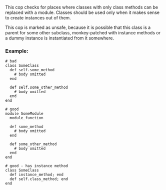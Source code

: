 This cop checks for places where classes with only class methods can be
replaced with a module. Classes should be used only when it makes sense to create
instances out of them.

This cop is marked as unsafe, because it is possible that this class is a parent
for some other subclass, monkey-patched with instance methods or
a dummy instance is instantiated from it somewhere.

### Example:
    # bad
    class SomeClass
      def self.some_method
        # body omitted
      end

      def self.some_other_method
        # body omitted
      end
    end

    # good
    module SomeModule
      module_function

      def some_method
        # body omitted
      end

      def some_other_method
        # body omitted
      end
    end

    # good - has instance method
    class SomeClass
      def instance_method; end
      def self.class_method; end
    end
